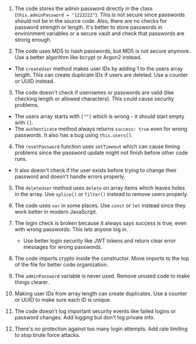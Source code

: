 1. The code stores the admin password directly in the class (`this.adminPassword = "1222222"`). This is not secure since passwords should not be in the source code. Also, there are no checks for password strength or length. It's better to store passwords in environment variables or a secure vault and check that passwords are strong enough.

2. The code uses MD5 to hash passwords, but MD5 is not secure anymore. Use a better algorithm like bcrypt or Argon2 instead.
- The `createUser` method makes user IDs by adding 1 to the users array length. This can create duplicate IDs if users are deleted. Use a counter or UUID instead.

3. The code doesn't check if usernames or passwords are valid (like checking length or allowed characters). This could cause security problems.
- The users array starts with `[""]` which is wrong - it should start empty with `[]`.
- The `authenticate` method always returns `success: true` even for wrong passwords. It also has a bug using `this.users[]`.

4. The `resetPassword` function uses `setTimeout` which can cause timing problems since the password update might not finish before other code runs.
- It also doesn't check if the user exists before trying to change their password and doesn't handle errors properly.

5. The `deleteUser` method uses `delete` on array items which leaves holes in the array. Use `splice()` or `filter()` instead to remove users properly.

6. The code uses `var` in some places. Use `const` or `let` instead since they work better in modern JavaScript.

7. The login check is broken because it always says success is true, even with wrong passwords. This lets anyone log in.
   - Use better login security like JWT tokens and return clear error messages for wrong passwords.

8. The code imports crypto inside the constructor. Move imports to the top of the file for better code organization.

9. The `adminPassword` variable is never used. Remove unused code to make things clearer.

10. Making user IDs from array length can create duplicates. Use a counter or UUID to make sure each ID is unique.

11. The code doesn't log important security events like failed logins or password changes. Add logging but don't log private info.

12. There's no protection against too many login attempts. Add rate limiting to stop brute force attacks.